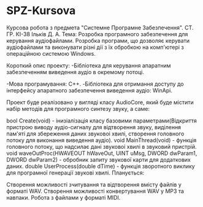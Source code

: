 # SPZ-Kursova
Курсова робота з предмета "Системне Програмне Забезпечення". СТ. ГР. КІ-38 Ільків Д. А. Тема: Розробка програмного забезпечення для керування аудіофайлами. Розробка програми, що дозволяє керувати аудіофайлами та виконувати різні дії з їх обробкою на комп'ютері з операційною системою Windows.

Короткий опис проекту: -Бібліотека для керування апаратним забезпеченням виведення аудіо в окремому потоці.

-Мова програмування: C++. -Бібліотека для отримання доступу до інтерфейсу апаратного забезпечення виведення аудіо: WinApi.

Проект буде реалізовано у вигляді класу AudioCore, який буде містити набір методів для програмного синтезу звуку, а саме:

bool Create(void) - інизіалізація класу базовими параметрами(Відкриття пристрою виводу аудіо-сигналу для відтворення звуку, виділення пам'яті для збереження даних звуковоі хвилі, створення головного потоку для виконання виведення аудіо).
void MainThread(void) - функція головного потоку, що надсилає дані звуковоі хвилі в звуковий пристрій.
void waveOutProc(HWAVEOUT hWaveOut, UINT uMsg, DWORD dwParam1, DWORD dwParam2) - обробник запиту звукової карти для додаткових даних.
double UserProcess(double dTime) - функція зворотного виклику для програмної генерації звукові хвилі.
Планується:

Створення можливості зчитування та відтворення вмісту файлів у форматі WAV.
Створення можливості конвертування WAV у MP3 та навпаки.
Робота з файлами у форматі MIDI.
